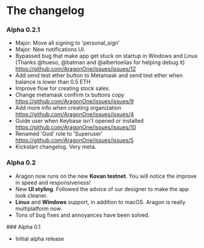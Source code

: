 # The changelog

### Alpha 0.2.1

- Major: Move all signing to 'personal_sign'
- Major: New notifications UI.
- Bypassed bug that make app get stuck on startup in Windows and Linux (Thanks @hueso, @batman and @albertoelias for helping debug it) https://github.com/AragonOne/issues/issues/12
- Add send test ether button to Metamask and send test ether when balance is lower than 0.5 ETH
- Improve flow for creating stock sales.
- Change metamask confirm tx buttons copy https://github.com/AragonOne/issues/issues/9
- Add more info when creating organization https://github.com/AragonOne/issues/issues/4
- Guide user when Keybase isn't opened or installed https://github.com/AragonOne/issues/issues/10
- Renamed 'God' role to 'Superuser' https://github.com/AragonOne/issues/issues/5
- Kickstart changelog. Very meta.

### Alpha 0.2

- Aragon now runs on the new **Kovan testnet**. You will notice the improve in speed and responsiveness!
- New **UI styling**. Followed the advice of our designer to make the app look cleaner.
- **Linux** and **Windows** support, in addition to macOS. Aragon is really multiplatform now.
- Tons of bug fixes and annoyances have been solved.

### Alpha 0.1

- Initial alpha release
